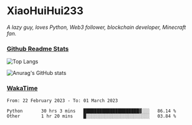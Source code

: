# XiaoHuiHui233

*A lazy guy, loves Python, Web3 follower, blockchain developer, Minecraft fan.*

### [Github Readme Stats](https://github.com/anuraghazra/github-readme-stats)

![Top Langs](https://github-readme-stats.vercel.app/api/top-langs/?username=XiaoHuiHui233&layout=compact&theme=radical)

![Anurag's GitHub stats](https://github-readme-stats.vercel.app/api?username=XiaoHuiHui233&show_icons=true&theme=radical)

### [WakaTime](https://wakatime.com)

<!--START_SECTION:waka-->

```text
From: 22 February 2023 - To: 01 March 2023

Python       30 hrs 3 mins   █████████████████████▓░░░   86.14 %
Other        1 hr 20 mins    █░░░░░░░░░░░░░░░░░░░░░░░░   03.84 %
```

<!--END_SECTION:waka-->
